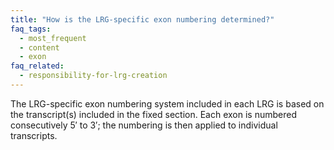 ```yaml
---
title: "How is the LRG-specific exon numbering determined?"
faq_tags:
  - most_frequent
  - content
  - exon
faq_related:
  - responsibility-for-lrg-creation
---
```


The LRG-specific exon numbering system included in each LRG is based on the transcript(s) included in the fixed section. Each exon is numbered consecutively 5′ to 3′; the numbering is then applied to individual transcripts.

